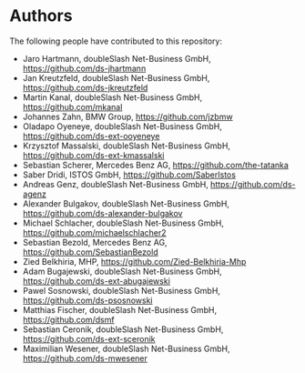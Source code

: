 # Authors

The following people have contributed to this repository:

- Jaro Hartmann, doubleSlash Net-Business GmbH, https://github.com/ds-jhartmann
- Jan Kreutzfeld, doubleSlash Net-Business GmbH, https://github.com/ds-jkreutzfeld
- Martin Kanal, doubleSlash Net-Business GmbH, https://github.com/mkanal
- Johannes Zahn, BMW Group, https://github.com/jzbmw
- Oladapo Oyeneye, doubleSlash Net-Business GmbH, https://github.com/ds-ext-ooyeneye
- Krzysztof Massalski, doubleSlash Net-Business GmbH, https://github.com/ds-ext-kmassalski
- Sebastian Scherer, Mercedes Benz AG, https://github.com/the-tatanka
- Saber Dridi, ISTOS GmbH, https://github.com/SaberIstos
- Andreas Genz, doubleSlash Net-Business GmbH, https://github.com/ds-agenz
- Alexander Bulgakov, doubleSlash Net-Business GmbH, https://github.com/ds-alexander-bulgakov
- Michael Schlacher, doubleSlash Net-Business GmbH, https://github.com/michaelschlacher2
- Sebastian Bezold, Mercedes Benz AG, https://github.com/SebastianBezold
- Zied Belkhiria, MHP, https://github.com/Zied-Belkhiria-Mhp
- Adam Bugajewski, doubleSlash Net-Business GmbH, https://github.com/ds-ext-abugajewski
- Pawel Sosnowski, doubleSlash Net-Business GmbH, https://github.com/ds-psosnowski
- Matthias Fischer, doubleSlash Net-Business GmbH, https://github.com/dsmf
- Sebastian Ceronik, doubleSlash Net-Business GmbH, https://github.com/ds-ext-sceronik
- Maximilian Wesener, doubleSlash Net-Business GmbH, https://github.com/ds-mwesener
